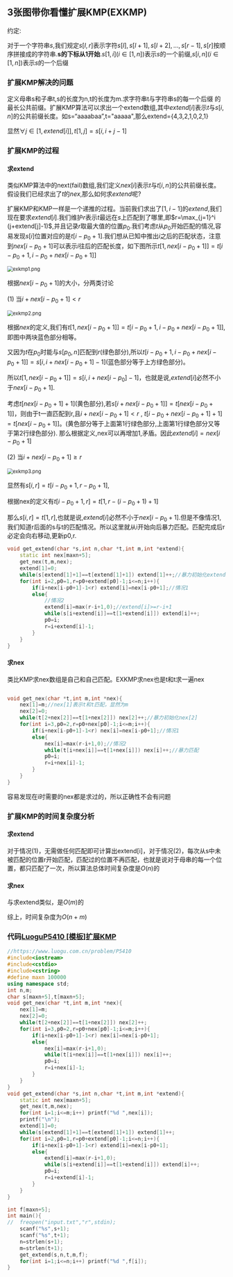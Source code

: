 ## 3张图带你看懂扩展KMP(EXKMP)

约定:

对于一个字符串$s$,我们规定$s[l,r]$表示字符$s[l],s[l+1],s[l+2],\dots,s[r-1],s[r]$按顺序拼接成的字符串.**s的下标从1开始**.$s[1,i] (i \in[1,n])$表示$s$的一个前缀,$s[i,n](i \in[1,n])$表示$s$的一个后缀

### 扩展KMP解决的问题

定义母串s和子串t,s的长度为n,t的长度为m.求字符串t与字符串s的每一个后缀 的最长公共前缀。扩展KMP算法可以求出一个extend数组,其中$extend[i]$表示$t$与$s[i,n]$的公共前缀长度。如s=“aaaabaa”,t="aaaaa",那么extend={4,3,2,1,0,2,1}

显然$\forall j \in [1,extend[i]],t[1,j]=s[i,i+j-1]$

### 扩展KMP的过程

#### 求extend

类似KMP算法中的next(fail)数组,我们定义$nex[i]$表示$t$与$t[i,n]$的公共前缀长度。假设我们已经求出了$t$的$nex$,那么如何求$extend$呢?

扩展KMP和KMP一样是一个递推的过程。当前我们求出了$[1,i-1]$的$extend$,我们现在要求$extend[i]$.我们维护$r$表示$t$最远在$s$上匹配到了哪里,即$r=\max_{j=1}^i (j+extend[j]-1)$,并且记录$r$取最大值的位置$p_0$.我们考虑$t$从$p_0$开始匹配的情况,容易发现$s[i]$位置对应的是$t[i-p_0+1]$.我们想从已知中推出$i$之后的匹配状态，注意到$nex[i-p_0+1]$可以表示$i$往后的匹配长度，如下图所示$t[1,nex[i-p_0+1]]=t[i-p_0+1,i-p_0+nex[i-p_0+1]]$

<img src="https://i.loli.net/2020/01/03/huOd46VLBwY2XSl.png" alt="exkmp1.png" style="zoom:80%;" />



根据$nex[i-p_0+1]$的大小，分两类讨论

(1) 当$i+nex[i-p_0+1]<r$

<img src="https://i.loli.net/2020/01/03/VdKGXWf5iQpbZOA.png" alt="exkmp2.png" style="zoom:80%;" />

根据$nex$的定义,我们有$t[1,nex[i-p_0+1]]=t[i-p_0+1,i-p_0+nex[i-p_0+1]]$,即图中两块蓝色部分相等。

又因为$t$在$p_0$时能与$s[p_0,n]$匹配到$r$(绿色部分),所以$t[i-p_0+1,i-p_0+nex[i-p_0+1]]=s[i,i+nex[i-p_0+1]-1]$(蓝色部分等于上方绿色部分)。

所以$t[1,nex[i-p_0+1]]=s[i,i+nex[i-p_0]-1]$，也就是说,$extend[i]$必然不小于$nex[i-p_0+1]$.

考虑$t[nex[i-p_0+1]+1]$(黄色部分),若$s[i+nex[i-p_0+1]]=t[nex[i-p_0+1]]$，则由于t一直匹配到r,且$i+nex[i-p_0+1]<r$ , $t[i-p_0+nex[i-p_0+1]+1]=t[nex[i-p_0+1]]$。(黄色部分等于上面第1行绿色部分,上面第1行绿色部分又等于第2行绿色部分). 那么根据定义,nex可以再增加1,矛盾。因此$extend[i]=nex[i-p_0+1]$



(2) 当$i+nex[i-p_0+1] \geq r$

<img src="https://i.loli.net/2020/01/03/NZdBowR2FHnCDsq.png" alt="exkmp3.png" style="zoom: 80%;" />

显然有$s[i,r]=t[i-p_0+1,r-p_0+1]$,

根据nex的定义有$t[i-p_0+1,r]=t[1,r-(i-p_0+1)+1]$

那么$s[i,r]=t[1,r]$,也就是说,$extend[i]$必然不小于$nex[i-p_0+1]$.但是不像情况1,我们知道r后面的s与t的匹配情况。所以这里就从i开始向后暴力匹配。匹配完成后r必定会向右移动,更新p0,r.

```cpp
void get_extend(char *s,int n,char *t,int m,int *extend){
	static int nex[maxn+5];
	get_nex(t,m,nex);
	extend[1]=0;
	while(s[extend[1]+1]==t[extend[1]+1]) extend[1]++;//暴力初始化extend[1]
	for(int i=2,p0=1,r=p0+extend[p0]-1;i<=n;i++){
		if(i+nex[i-p0+1]-1<r) extend[i]=nex[i-p0+1];//情况1
		else{
            //情况2
			extend[i]=max(r-i+1,0);//extend[i]>=r-i+1
			while(s[i+extend[i]]==t[1+extend[i]]) extend[i]++;
			p0=i;
			r=i+extend[i]-1;
		}
	}
}
```



#### 求nex

类比KMP求nex数组是自己和自己匹配。EXKMP求nex也是t和t求一遍nex

```cpp

void get_nex(char *t,int m,int *nex){
	nex[1]=m;//nex[1]表示t和t匹配，显然为m
	nex[2]=0;
	while(t[2+nex[2]]==t[1+nex[2]]) nex[2]++;//暴力初始化nex[2]
	for(int i=3,p0=2,r=p0+nex[p0]-1;i<=m;i++){
		if(i+nex[i-p0+1]-1<r) nex[i]=nex[i-p0+1];//情况1
		else{
			nex[i]=max(r-i+1,0);//情况2
			while(t[i+nex[i]]==t[1+nex[i]]) nex[i]++;//暴力匹配
			p0=i;
			r=i+nex[i]-1;
		}
	}
}
```

容易发现在i时需要的nex都是求过的，所以正确性不会有问题

### 扩展KMP的时间复杂度分析

#### 求extend

对于情况(1)，无需做任何匹配即可计算出extend[i]，对于情况(2)，每次从s中未被匹配的位置r开始匹配，匹配过的位置不再匹配，也就是说对于母串的每一个位置，都只匹配了一次，所以算法总体时间复杂度是$O(n)$的

#### 求nex

与求extend类似，是$O(m)$的

综上，时间复杂度为$O(n+m)$

### 代码[LuoguP5410 [模板]扩展KMP](https://www.luogu.com.cn/problem/P5410)

```cpp
//https://www.luogu.com.cn/problem/P5410 
#include<iostream>
#include<cstdio>
#include<cstring>
#define maxn 100000
using namespace std;
int n,m;
char s[maxn+5],t[maxn+5];
void get_nex(char *t,int m,int *nex){
	nex[1]=m;
	nex[2]=0;
	while(t[2+nex[2]]==t[1+nex[2]]) nex[2]++;
	for(int i=3,p0=2,r=p0+nex[p0]-1;i<=m;i++){
		if(i+nex[i-p0+1]-1<r) nex[i]=nex[i-p0+1];
		else{
			nex[i]=max(r-i+1,0);
			while(t[i+nex[i]]==t[1+nex[i]]) nex[i]++;
			p0=i;
			r=i+nex[i]-1;
		}
	}
}
void get_extend(char *s,int n,char *t,int m,int *extend){
	static int nex[maxn+5];
	get_nex(t,m,nex);
	for(int i=1;i<=m;i++) printf("%d ",nex[i]);
	printf("\n");
	extend[1]=0;
	while(s[extend[1]+1]==t[extend[1]+1]) extend[1]++;
	for(int i=2,p0=1,r=p0+extend[p0]-1;i<=n;i++){
		if(i+nex[i-p0+1]-1<r) extend[i]=nex[i-p0+1];
		else{
			extend[i]=max(r-i+1,0);
			while(s[i+extend[i]]==t[1+extend[i]]) extend[i]++;
			p0=i;
			r=i+extend[i]-1;
		}
	}
}

int f[maxn+5];
int main(){
//	freopen("input.txt","r",stdin);
	scanf("%s",s+1);
	scanf("%s",t+1);
	n=strlen(s+1);
	m=strlen(t+1);
	get_extend(s,n,t,m,f);
	for(int i=1;i<=n;i++) printf("%d ",f[i]);
}

```

